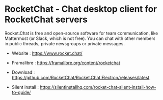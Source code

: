 # RocketChat - Chat desktop client for RocketChat servers

Rocket.Chat is free and open-source software for team communication, like Mattermost
(or Slack, which is not free). You can chat with other members in public
threads, private newsgroups or private messages.

* Website : https://www.rocket.chat/
* Framalibre : https://framalibre.org/content/rocketchat

* Download : https://github.com/RocketChat/Rocket.Chat.Electron/releases/latest
* Silent install : https://silentinstallhq.com/rocket-chat-silent-install-how-to-guide/
